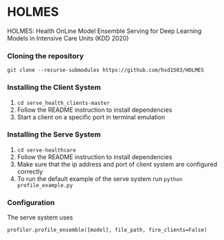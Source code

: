 # HOLMES

HOLMES: Health OnLine Model Ensemble Serving for Deep Learning Models in Intensive Care Units (KDD 2020)

### Cloning the repository

`git clone --recurse-submodules https://github.com/hsd1503/HOLMES`

### Installing the Client System

1. `cd serve_health_clients-master`
2. Follow the README instruction to install dependencies
3. Start a client on a specific port in terminal emulation

### Installing the Serve System

1. `cd serve-healthcare`
2. Follow the README instruction to install dependencies
3. Make sure that the ip address and port of client system are configured correctly
4. To run the default example of the serve system run `python profile_example.py`

### Configuration

The serve system uses

```
profiler.profile_ensemble([model], file_path, fire_clients=False)
```
